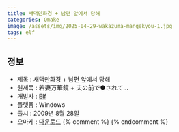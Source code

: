 ```yaml
---
title: 새댁만화경 + 남편 앞에서 당해
categories: Omake
image: /assets/img/2025-04-29-wakazuma-mangekyou-1.jpg
tags: elf 
---
```


## 정보

* 제목 : 새댁만화경 + 남편 앞에서 당해
* 원제목 : 若妻万華鏡 + 夫の前で●されて…
* 개발사 : [Elf](/tags/elf)
* 플랫폼 : Windows
* 출시 : 2009년 8월 28일
* 오마케 : [다운로드](/assets/omake/wakazuma-mangekyou.zip)
{% comment %}
{% endcomment %}
